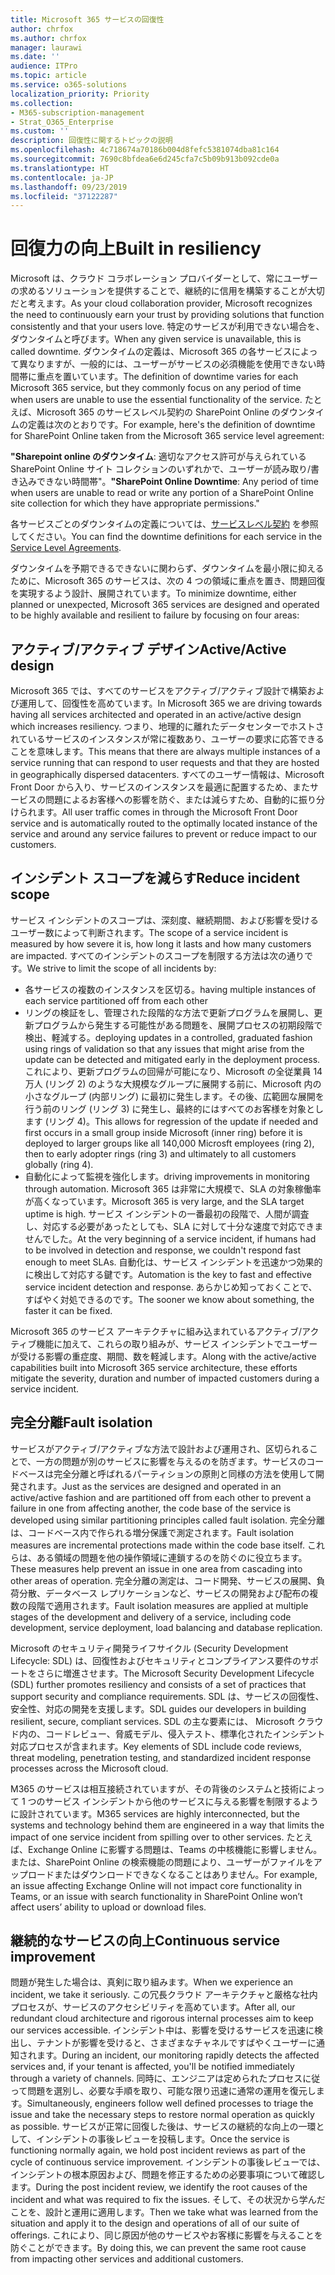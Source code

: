 ```yaml
---
title: Microsoft 365 サービスの回復性
author: chrfox
ms.author: chrfox
manager: laurawi
ms.date: ''
audience: ITPro
ms.topic: article
ms.service: o365-solutions
localization_priority: Priority
ms.collection:
- M365-subscription-management
- Strat_O365_Enterprise
ms.custom: ''
description: 回復性に関するトピックの説明
ms.openlocfilehash: 4c718674a70186b004d8fefc5381074dba81c164
ms.sourcegitcommit: 7690c8bfdea6e6d245cfa7c5b09b913b092cde0a
ms.translationtype: HT
ms.contentlocale: ja-JP
ms.lasthandoff: 09/23/2019
ms.locfileid: "37122287"
---
```

# <a name="built-in-resiliency"></a><span data-ttu-id="06043-103">回復力の向上</span><span class="sxs-lookup"><span data-stu-id="06043-103">Built in resiliency</span></span>

<span data-ttu-id="06043-104">Microsoft は、クラウド コラボレーション プロバイダーとして、常にユーザーの求めるソリューションを提供することで、継続的に信用を構築することが大切だと考えます。</span><span class="sxs-lookup"><span data-stu-id="06043-104">As your cloud collaboration provider, Microsoft recognizes the need to continuously earn your trust by providing solutions that function consistently and that your users love.</span></span> <span data-ttu-id="06043-105">特定のサービスが利用できない場合を、ダウンタイムと呼びます。</span><span class="sxs-lookup"><span data-stu-id="06043-105">When any given service is unavailable, this is called downtime.</span></span> <span data-ttu-id="06043-106">ダウンタイムの定義は、Microsoft 365 の各サービスによって異なりますが、一般的には、ユーザーがサービスの必須機能を使用できない時間帯に重点を置いています。</span><span class="sxs-lookup"><span data-stu-id="06043-106">The definition of downtime varies for each Microsoft 365 service, but they commonly focus on any period of time when users are unable to use the essential functionality of the service.</span></span> <span data-ttu-id="06043-107">たとえば、Microsoft 365 のサービスレベル契約の SharePoint Online のダウンタイムの定義は次のとおりです。</span><span class="sxs-lookup"><span data-stu-id="06043-107">For example, here's the definition of downtime for SharePoint Online taken from the Microsoft 365 service level agreement:</span></span>

<span data-ttu-id="06043-108">**"Sharepoint online のダウンタイム**: 適切なアクセス許可が与えられている SharePoint Online サイト コレクションのいずれかで、ユーザーが読み取り/書き込みできない時間帯"。</span><span class="sxs-lookup"><span data-stu-id="06043-108">**"SharePoint Online Downtime**: Any period of time when users are unable to read or write any portion of a SharePoint Online site collection for which they have appropriate permissions."</span></span>

<span data-ttu-id="06043-109">各サービスごとのダウンタイムの定義については、[サービスレベル契約](http://www.microsoftvolumelicensing.com/DocumentSearch.aspx?Mode=3&DocumentTypeId=37) を参照してください。</span><span class="sxs-lookup"><span data-stu-id="06043-109">You can find the downtime definitions for each service in the [Service Level Agreements](http://www.microsoftvolumelicensing.com/DocumentSearch.aspx?Mode=3&DocumentTypeId=37).</span></span>

<span data-ttu-id="06043-110">ダウンタイムを予期できるできないに関わらず、ダウンタイムを最小限に抑えるために、Microsoft 365 のサービスは、次の 4 つの領域に重点を置き、問題回復を実現するよう設計、展開されています。</span><span class="sxs-lookup"><span data-stu-id="06043-110">To minimize downtime, either planned or unexpected, Microsoft 365 services are designed and operated to be highly available and resilient to failure by focusing on four areas:</span></span>

## <a name="activeactive-design"></a><span data-ttu-id="06043-111">アクティブ/アクティブ デザイン</span><span class="sxs-lookup"><span data-stu-id="06043-111">Active/Active design</span></span>

<span data-ttu-id="06043-112">Microsoft 365 では、すべてのサービスをアクティブ/アクティブ設計で構築および運用して、回復性を高めています。</span><span class="sxs-lookup"><span data-stu-id="06043-112">In Microsoft 365 we are driving towards having all services architected and operated in an active/active design which increases resiliency.</span></span> <span data-ttu-id="06043-113">つまり、地理的に離れたデータセンターでホストされているサービスのインスタンスが常に複数あり、ユーザーの要求に応答できることを意味します。</span><span class="sxs-lookup"><span data-stu-id="06043-113">This means that there are always multiple instances of a service running that can respond to user requests and that they are hosted in geographically dispersed datacenters.</span></span> <span data-ttu-id="06043-114">すべてのユーザー情報は、Microsoft Front Door から入り、サービスのインスタンスを最適に配置するため、またサービスの問題によるお客様への影響を防ぐ、または減らすため、自動的に振り分けられます。</span><span class="sxs-lookup"><span data-stu-id="06043-114">All user traffic comes in through the Microsoft Front Door service and is automatically routed to the optimally located instance of the service and around any service failures to prevent or reduce impact to our customers.</span></span>

## <a name="reduce-incident-scope"></a><span data-ttu-id="06043-115">インシデント スコープを減らす</span><span class="sxs-lookup"><span data-stu-id="06043-115">Reduce incident scope</span></span>

<span data-ttu-id="06043-116">サービス インシデントのスコープは、深刻度、継続期間、および影響を受けるユーザー数によって判断されます。</span><span class="sxs-lookup"><span data-stu-id="06043-116">The scope of a service incident is measured by how severe it is, how long it lasts and how many customers are impacted.</span></span> <span data-ttu-id="06043-117">すべてのインシデントのスコープを制限する方法は次の通りです。</span><span class="sxs-lookup"><span data-stu-id="06043-117">We strive to limit the scope of all incidents by:</span></span>

- <span data-ttu-id="06043-118">各サービスの複数のインスタンスを区切る。</span><span class="sxs-lookup"><span data-stu-id="06043-118">having multiple instances of each service partitioned off from each other</span></span>
- <span data-ttu-id="06043-119">リングの検証をし、管理された段階的な方法で更新プログラムを展開し、更新プログラムから発生する可能性がある問題を、展開プロセスの初期段階で検出、軽減する。</span><span class="sxs-lookup"><span data-stu-id="06043-119">deploying updates in a controlled, graduated fashion using rings of validation so that any issues that might arise from the update can be detected and mitigated early in the deployment process.</span></span> <span data-ttu-id="06043-120">これにより、更新プログラムの回帰が可能になり、Microsoft の全従業員 14 万人 (リング 2) のような大規模なグループに展開する前に、Microsoft 内の小さなグループ (内部リング) に最初に発生します。その後、広範囲な展開を行う前のリング (リング 3) に発生し、最終的にはすべてのお客様を対象とします (リング 4)。</span><span class="sxs-lookup"><span data-stu-id="06043-120">This allows for regression of the update if needed and first occurs in a small group inside Microsoft (inner ring) before it is deployed to larger groups like all 140,000 Microsft employees (ring 2), then to early adopter rings (ring 3) and ultimately to all customers globally (ring 4).</span></span>
- <span data-ttu-id="06043-121">自動化によって監視を強化します。</span><span class="sxs-lookup"><span data-stu-id="06043-121">driving improvements in monitoring through automation.</span></span> <span data-ttu-id="06043-122">Microsoft 365 は非常に大規模で、SLA の対象稼働率が高くなっています。</span><span class="sxs-lookup"><span data-stu-id="06043-122">Microsoft 365 is very large, and the SLA target uptime is high.</span></span> <span data-ttu-id="06043-123">サービス インシデントの一番最初の段階で、人間が調査し、対応する必要があったとしても、SLA に対して十分な速度で対応できませんでした。</span><span class="sxs-lookup"><span data-stu-id="06043-123">At the very beginning of a service incident, if humans had to be involved in detection and response, we couldn't respond fast enough to meet SLAs.</span></span> <span data-ttu-id="06043-124">自動化は、サービス インシデントを迅速かつ効果的に検出して対応する鍵です。</span><span class="sxs-lookup"><span data-stu-id="06043-124">Automation is the key to fast and effective service incident detection and response.</span></span> <span data-ttu-id="06043-125">あらかじめ知っておくことで、すばやく対処できるのです。</span><span class="sxs-lookup"><span data-stu-id="06043-125">The sooner we know about something, the faster it can be fixed.</span></span>

<span data-ttu-id="06043-126">Microsoft 365 のサービス アーキテクチャに組み込まれているアクティブ/アクティブ機能に加えて、これらの取り組みが、サービス インシデントでユーザーが受ける影響の重症度、期間、数を軽減します。</span><span class="sxs-lookup"><span data-stu-id="06043-126">Along with the active/active capabilities built into Microsoft 365 service architecture, these efforts mitigate the severity, duration and number of impacted customers during a service incident.</span></span>  

## <a name="fault-isolation"></a><span data-ttu-id="06043-127">完全分離</span><span class="sxs-lookup"><span data-stu-id="06043-127">Fault isolation</span></span>

<span data-ttu-id="06043-128">サービスがアクティブ/アクティブな方法で設計および運用され、区切られることで、一方の問題が別のサービスに影響を与えるのを防ぎます。サービスのコードベースは完全分離と呼ばれるパーティションの原則と同様の方法を使用して開発されます。</span><span class="sxs-lookup"><span data-stu-id="06043-128">Just as the services are designed and operated in an active/active fashion and are partitioned off from each other to prevent a failure in one from affecting another, the code base of the service is developed using similar partitioning principles called fault isolation.</span></span> <span data-ttu-id="06043-129">完全分離は、コードベース内で作られる増分保護で測定されます。</span><span class="sxs-lookup"><span data-stu-id="06043-129">Fault isolation measures are incremental protections made within the code base itself.</span></span> <span data-ttu-id="06043-130">これらは、ある領域の問題を他の操作領域に連鎖するのを防ぐのに役立ちます。</span><span class="sxs-lookup"><span data-stu-id="06043-130">These measures help prevent an issue in one area from cascading into other areas of operation.</span></span>
<span data-ttu-id="06043-131">完全分離の測定は、コード開発、サービスの展開、負荷分散、データベース レプリケーションなど、サービスの開発および配布の複数の段階で適用されます。</span><span class="sxs-lookup"><span data-stu-id="06043-131">Fault isolation measures are applied at multiple stages of the development and delivery of a service, including code development, service deployment, load balancing and database replication.</span></span>

<span data-ttu-id="06043-132">Microsoft のセキュリティ開発ライフサイクル (Security Development Lifecycle: SDL) は、回復性およびセキュリティとコンプライアンス要件のサポートをさらに増進させます。</span><span class="sxs-lookup"><span data-stu-id="06043-132">The Microsoft Security Development Lifecycle (SDL) further promotes resiliency and consists of a set of practices that support security and compliance requirements.</span></span> <span data-ttu-id="06043-133">SDL は、サービスの回復性、安全性、対応の開発を支援します。</span><span class="sxs-lookup"><span data-stu-id="06043-133">SDL guides our developers in building resilient, secure, compliant services.</span></span> <span data-ttu-id="06043-134">SDL の主な要素には、 Microsoft クラウド内の、コードレビュー、脅威モデル、侵入テスト、標準化されたインシデント対応プロセスが含まれます。</span><span class="sxs-lookup"><span data-stu-id="06043-134">Key elements of SDL include code reviews, threat modeling, penetration testing, and standardized incident response processes across the Microsoft cloud.</span></span>

<span data-ttu-id="06043-135">M365 のサービスは相互接続されていますが、その背後のシステムと技術によって 1 つのサービス インシデントから他のサービスに与える影響を制限するように設計されています。</span><span class="sxs-lookup"><span data-stu-id="06043-135">M365 services are highly interconnected, but the systems and technology behind them are engineered in a way that limits the impact of one service incident from spilling over to other services.</span></span> <span data-ttu-id="06043-136">たとえば、Exchange Online に影響する問題は、Teams の中核機能に影響しません。または、SharePoint Online の検索機能の問題により、ユーザーがファイルをアップロードまたはダウンロードできなくなることはありません。</span><span class="sxs-lookup"><span data-stu-id="06043-136">For example, an issue affecting Exchange Online will not impact core functionality in Teams, or an issue with search functionality in SharePoint Online won’t affect users’ ability to upload or download files.</span></span>

## <a name="continuous-service-improvement"></a><span data-ttu-id="06043-137">継続的なサービスの向上</span><span class="sxs-lookup"><span data-stu-id="06043-137">Continuous service improvement</span></span>

<span data-ttu-id="06043-138">問題が発生した場合は、真剣に取り組みます。</span><span class="sxs-lookup"><span data-stu-id="06043-138">When we experience an incident, we take it seriously.</span></span> <span data-ttu-id="06043-139">この冗長クラウド アーキテクチャと厳格な社内プロセスが、サービスのアクセシビリティを高めています。</span><span class="sxs-lookup"><span data-stu-id="06043-139">After all, our redundant cloud architecture and rigorous internal processes aim to keep our services accessible.</span></span> <span data-ttu-id="06043-140">インシデント中は、影響を受けるサービスを迅速に検出し、テナントが影響を受けると、さまざまなチャネルですばやくユーザーに通知されます。</span><span class="sxs-lookup"><span data-stu-id="06043-140">During an incident, our monitoring rapidly detects the affected services and, if your tenant is affected, you'll be notified immediately through a variety of channels.</span></span> <span data-ttu-id="06043-141">同時に、エンジニアは定められたプロセスに従って問題を選別し、必要な手順を取り、可能な限り迅速に通常の運用を復元します。</span><span class="sxs-lookup"><span data-stu-id="06043-141">Simultaneously, engineers follow well defined processes to triage the issue and take the necessary steps to restore normal operation as quickly as possible.</span></span> <span data-ttu-id="06043-142">サービスが正常に回復した後は、サービスの継続的な向上の一環として、インシデントの事後レビューを投稿します。</span><span class="sxs-lookup"><span data-stu-id="06043-142">Once the service is functioning normally again, we hold post incident reviews as part of the cycle of continuous service improvement.</span></span> <span data-ttu-id="06043-143">インシデントの事後レビューでは、インシデントの根本原因および、問題を修正するための必要事項について確認します。</span><span class="sxs-lookup"><span data-stu-id="06043-143">During the post incident review, we identify the root causes of the incident and what was required to fix the issues.</span></span> <span data-ttu-id="06043-144">そして、その状況から学んだことを、設計と運用に適用します。</span><span class="sxs-lookup"><span data-stu-id="06043-144">Then we take what was learned from the situation and apply it to the design and operations of all of our suite of offerings.</span></span> <span data-ttu-id="06043-145">これにより、同じ原因が他のサービスやお客様に影響を与えることを防ぐことができます。</span><span class="sxs-lookup"><span data-stu-id="06043-145">By doing this, we can prevent the same root cause from impacting other services and additional customers.</span></span>
